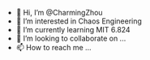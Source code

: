 - 👋 Hi, I’m @CharmingZhou
- 👀 I’m interested in Chaos Engineering
- 🌱 I’m currently learning MIT 6.824
- 💞️ I’m looking to collaborate on ...
- 📫 How to reach me ...

<!---
CharmingZhou/CharmingZhou is a ✨ special ✨ repository because its `README.md` (this file) appears on your GitHub profile.
You can click the Preview link to take a look at your changes.
--->
